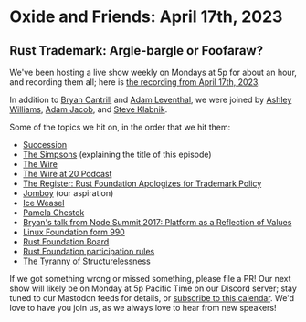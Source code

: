 # Oxide and Friends: April 17th, 2023

## Rust Trademark: Argle-bargle or Foofaraw?

We've been hosting a live show weekly on Mondays at 5p for about an hour,
and recording them all; here is
[the recording from April 17th, 2023](https://youtu.be/N-ADQ5n7HoY).

In addition to
[Bryan Cantrill](https://mastodon.social/@bcantrill) and
[Adam Leventhal](https://mastodon.social/@ahl),
we were joined by
[Ashley Williams](https://mastodon.social/@ag_dubs),
[Adam Jacob](https://mastodon.social/@adamhjk@hachyderm.io),
and [Steve Klabnik](https://twitter.com/steveklabnik).

Some of the topics we hit on, in the order that we hit them:

- [Succession](https://m.imdb.com/title/tt7660850)
- [The Simpsons](https://www.youtube.com/watch?v=dH7zt12Ok8M) (explaining the title of this episode)
- [The Wire](https://m.imdb.com/title/tt0306414)
- [The Wire at 20 Podcast](https://www.youtube.com/watch?v=xljB94DkS88)
- [The Register: Rust Foundation Apologizes for Trademark Policy](https://www.theregister.com/2023/04/17/rust_foundation_apologizes_trademark_policy/)
- [Jomboy](https://www.youtube.com/channel/UCl9E4Zxa8CVr2LBLD0_TaNg) (our aspiration)
- [Ice Weasel](https://en.wikipedia.org/wiki/Debian%E2%80%93Mozilla_trademark_dispute)
- [Pamela Chestek](https://opensource.org/board-member/pamela-chestek-2/)
- [Bryan's talk from Node Summit 2017: Platform as a Reflection of Values](https://vimeo.com/230142234)
- [Linux Foundation form 990](https://projects.propublica.org/nonprofits/organizations/460503801)
- [Rust Foundation Board](https://foundation.rust-lang.org/about/)
- [Rust Foundation participation rules](https://foundation.rust-lang.org/policies/bylaws/#section-2.6-participation)
- [The Tyranny of Structurelessness](https://www.jofreeman.com/joreen/tyranny.htm)

If we got something wrong or missed something, please file a PR!
Our next show will likely be on Monday at 5p Pacific Time on our Discord
server; stay tuned to our Mastodon feeds for details, or [subscribe to this
calendar](https://sesh.fyi/api/calendar/v2/iMdFbuFRupMwuTiwvXswNU.ics).  We'd
love to have you join us, as we always love to hear from new speakers!

